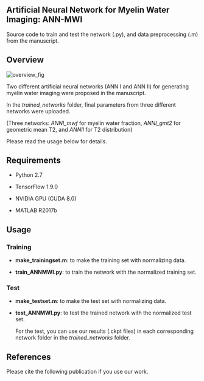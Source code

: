 ## Artificial Neural Network for Myelin Water Imaging: ANN-MWI
Source code to train and test the network (.py), and data preprocessing (.m) from the manuscript.



Overview
---------
![overview_fig](https://user-images.githubusercontent.com/49778751/56742469-c4311700-67af-11e9-84ec-b89c651bf189.png)

Two different artificial neural networks (ANN I and ANN II) for generating myelin water imaging were proposed in the manuscript.

In the *trained_networks* folder, final parameters from three different networks were uploaded.

(Three networks: *ANNI_mwf* for myelin water fraction, *ANNI_gmt2* for geometric mean T2, and *ANNII* for T2 distribution)

Please read the usage below for details.



Requirements
---------
* Python 2.7

* TensorFlow 1.9.0

* NVIDIA GPU (CUDA 8.0)

* MATLAB R2017b



Usage
---------
### Training

- **make_trainingset.m**: to make the training set with normalizing data.

- **train_ANNMWI.py**: to train the network with the normalized training set.



### Test

- **make_testset.m**: to make the test set with normalizing data.

- **test_ANNMWI.py**: to test the trained network with the normalized test set.

     For the test, you can use our results (.ckpt files) in each corresponding network folder in the *trained_networks* folder.
               


References
---------
Please cite the following publication if you use our work.
